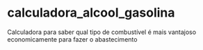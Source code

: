 # calculadora_alcool_gasolina

Calculadora para saber qual tipo de combustível é mais vantajoso economicamente para fazer o abastecimento 


